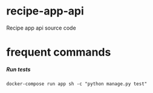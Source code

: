 # recipe-app-api
Recipe app api source code

# frequent commands
<h5>Run tests</h5>
<code>docker-compose run app sh -c "python manage.py test"</code>